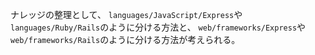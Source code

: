 ナレッジの整理として、
`languages/JavaScript/Express`や`languages/Ruby/Rails`のように分ける方法と、
`web/frameworks/Express`や`web/frameworks/Rails`のように分ける方法が考えられる。
